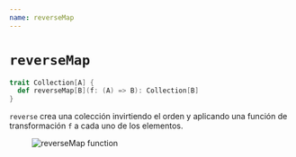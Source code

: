 ```yaml
---
name: reverseMap
---
```


# `reverseMap`

~~~ scala
trait Collection[A] {
  def reverseMap[B](f: (A) => B): Collection[B]
}
~~~

`reverse` crea una colección invirtiendo el orden y aplicando una función de transformación `f` a cada uno de los elementos.

<figure class="diagram">
  <img src="../images/reverseMap.svg" alt="reverseMap function">
  <!-- <figcaption class="diagram-desc"></figcaption> -->
</figure>
